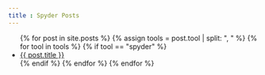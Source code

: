 ```yaml
---
title : Spyder Posts
---
```


<ul>
    {% for post in site.posts %}
		{% assign tools = post.tool  | split: ", " %}
		{% for tool in tools %}
			{% if tool == "spyder" %}
				<li>
					<a href="{{ post.url }}">{{ post.title }}
					</a>
				</li>
			{% endif %}
		{% endfor %}
    {% endfor %}
</ul>
